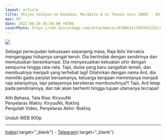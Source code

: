 ```yaml
---
layout: article
title: Shijou Saikyou no Daimaou, Murabito A ni Tensei suru (WEB) - 05
eps: 05
date: 2022-06-29 05:56:00 +0700
coverPhoto: https://cdn.discordapp.com/attachments/970663117057032232/991476594357055539/mpv-shot0089.jpg
---
```


![](https://cdn.discordapp.com/attachments/970663117057032232/991476594357055539/mpv-shot0089.jpg)

Sebagai perwujudan kekuasaan sepanjang masa, Raja Iblis Varvatos menganggap hidupnya sangat keruh. Dia bertindak dengan sendirinya dan memutuskan bereinkarnasi. Dia menyesuaikan kekuatan sihir dengan sempurna hingga rata-rata. Tapi, dunia yang baru sangatlah lemah, dan membuatnya menjadi yang terhebat lagi! Dilahirkan dengan nama Ard, dia memiliki gadis penjilat bersamanya, keluarga kerajaan memintanya menjadi raja selanjutnya, tapi pelayannya bersikeras membunuhnya?! Tapi, Ard tetap pada pendiriannya, dan tak akan berhenti hingga tujuan utamanya tercapai!


Alih Bahasa, Tata Rias: KiryuuNii
<br>
Penyelaras Waktu: KiryuuNii, Rokhiq
<br>
Pengolah Video, Penyelaras Akhir: Rokhiq

Unduh WEB 900p

---
[Index](https://proyek.a-1ddl.workers.dev/0:/Musim%20Semi%202022/%5BWEB%5D/%5BA-1%5D%20Shijou%20Saikyou%20no%20Daimaou,%20Murabito%20A%20ni%20Tensei%20suru%20%5BWEB%5D%5Bx265%20900p%5D%5BAAC%5D/%5BA-1%5D%20Shijou%20Saikyou%20no%20Daimaou,%20Murabito%20A%20ni%20Tensei%20suru%20-%2005%20%5BWEB%5D%5Bx264%20900p%5D%5BAAC%5D%5BCE72415B%5D.mkv){:target="_blank"} - [Telegram](https://t.me/a1fansubweeklies/100){:target="_blank"}
